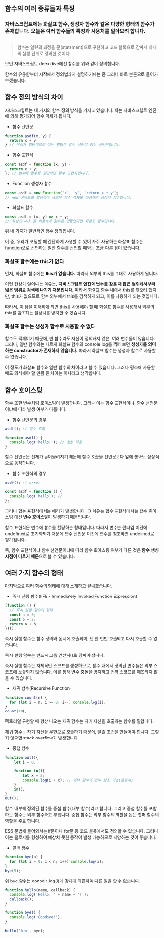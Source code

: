 ## 함수의 여러 종류들과 특징

### 자바스크립트에는 화살표 함수, 생성자 함수와 같은 다양한 형태의 함수가 존재합니다. 오늘은 여러 함수들의 특징과 사용처를 알아보려 합니다.

##

> 함수는 일련의 과정을 문(statement)으로 구현하고 코드 블록으로 감싸서 하나의 실행 단위로 정의한 것이다.

모던 자바스크립트 deep dive에선 함수를 위와 같이 정의합니다.

함수의 유용함부터 시작해서 정의법까지 설명하기에는 좀 그러니 바로 본론으로 들어가 보겠습니다.

## 함수 정의 방식의 차이

자바스크립트는 네 가지의 함수 정의 방식을 가지고 있습니다. 이는 자바스크립트 엔진에 의해 평가되어 함수 객체가 됩니다.

- 함수 선언문

```js
function asdf(x, y) {
  return x + y;
} // 우리가 일반적으로 아는 평범한 함수 선언이 함수 선언문입니다.
```

- 함수 표현식

```js
const asdf = function (x, y) {
  return x + y;
}; // 변수에 함수를 할당하면 함수 표현식입니다.
```

- Function 생성자 함수

```js
const asdf = new Function('x', 'y', 'return x + y');
// new 키워드를 활용하여 새로운 함수 객체를 생성하면 생성자 함수입니다.
```

- 화살표 함수

```js
const asdf = (x, y) => x + y;
// 화살표(=>) 를 이용하여 함수를 만들었다면 화살표 함수입니다.
```

위 네 가지가 일반적인 함수 정의입니다.

이 중, 우리가 코딩할 때 간단하게 사용할 수 있어 자주 사용하는 화살표 함수는 function으로 선언하는 일반 함수를 선언할 때와는 조금 다른 점이 있습니다.

### 화살표 함수에는 this가 없다

먼저, 화살표 함수에는 **this가 없습니다.** 따라서 외부의 this를 그대로 사용하게 됩니다.

이런 현상이 일어나는 이유는, **자바스크립트 엔진이 변수를 찾을 때 좁은 범위에서부터 넓은 범위로 검색해 나가기 때문입니다.** 따라서 화살표 함수 내에서 this를 찾으려 했지만, this가 없으므로 함수 외부에서 this를 검색하게 되고, 이를 사용하게 되는 것입니다.

따라서, 이 점을 이해하게 되면 this를 사용해야 할 때 화살표 함수를 사용해서 외부의 this를 참조하는 불상사를 방지할 수 있습니다.

### 화살표 함수는 생성자 함수로 사용할 수 없다

함수도 객체이기 때문에, 빈 함수라도 자신이 정의하지 않은, 여러 변수들이 많습니다. 그러나, 일반 함수와는 다르게 화살표 함수의 console.log를 찍어 보면 **생성자를 의미하는 constructor가 존재하지 않습니다.** 따라서 화살표 함수는 생성자 함수로 사용할 수 없습니다.

이 정도가 화살표 함수와 일반 함수의 차이라고 볼 수 있습니다. 그러나 평소에 사용할 때도 의식해야 할 만큼 큰 차이는 아니라고 생각합니다.

##

## 함수 호이스팅

함수 또한 변수처럼 호이스팅이 발생합니다. 그러나 이는 함수 표현식이냐, 함수 선언문이냐에 따라 발생 여부가 다릅니다.

- 함수 선언문의 경우

```js
asdf(); // 함수 호출

function asdf() {
  console.log('hello!'); // 정상 작동
}
```

함수 선언문은 전체가 끌어올려지기 때문에 함수 호출을 선언문보다 앞에 놓아도 정상적으로 동작합니다.

- 함수 표현식의 경우

```js
asdf(); // error

const asdf = function () {
  console.log('hello'); //
};
```

그러나 함수 표현식에서는 에러가 발생합니다. 그 이유는 함수 표현식에서는 함수 호이스팅 대신 **변수 호이스팅**이 발생하기 때문입니다.

함수 표현식은 변수에 함수를 할당하는 형태입니다. 따라서 변수는 런타임 이전에 undefined로 초기화되기 때문에 변수 선언문 이전에 변수를 참조하면 undefined로 평가됩니다.

즉, 함수 표현식이냐 함수 선언문이냐에 따라 함수 호이스팅 여부가 다른 것은 **함수 생성 시점이 다르기 때문**으로 볼 수 있습니다.

##

## 여러 가지 함수의 형태

마지막으로 여러 함수의 형태에 대해 소개하고 끝내겠습니다.

- 즉시 실행 함수(IIFE - Immediately Invoked Function Expression)

```js
(function () {
  // 즉시 실행 함수의 형태
  const a = 3;
  const b = 2;
  return a + b;
})();
```

즉시 실행 함수는 함수 정의와 동시에 호출되며, 단 한 번만 호출되고 다시 호출할 수 없습니다.

즉시 실행 함수는 반드시 그룹 연산자()로 감싸야 합니다.

즉시 실행 함수는 자체적인 스코프를 생성하므로, 함수 내에서 정의된 변수들은 외부 스코프에 노출되지 않습니다. 이를 통해 변수 충돌을 방지하고 전역 스코프를 깨뜨리지 않을 수 있습니다.

- 재귀 함수(Recursive Function)

```js
function count(n) {
  for (let i = n; i >= 0; i--) console.log(i);
}
count(10);
```

팩토리얼 구현할 때 항상 나오는 재귀 함수는 자기 자신을 호출하는 함수를 말합니다.

재귀 함수는 자기 자신을 무한으로 호출하기 때문에, 탈출 조건을 만들어야 합니다. 그렇지 않으면 stack overflow가 발생합니다.

- 중첩 함수

```js
function out(){
    let i = 0;

    function in(){
        let x = 2;
        console.log(i + x); // 외부 함수의 변수 참조 가능(클로저)
    }
    in();
}
out();
```

함수 내부에 정의된 함수를 중첩 함수(내부 함수)라고 합니다. 그리고 중첩 함수를 포함하는 함수는 외부 함수라고 부릅니다. 중첩 함수는 외부 함수의 역할을 돕는 헬퍼 함수의 역할을 주로 합니다.

ES6 문법에 들어와서는 if문이나 for문 등 코드 블록에서도 정의할 수 있습니다. 그러나 이는 클로저를 형성하여 예상치 못한 동작이 발생 가능하므로 지양하는 것이 좋습니다.

- 콜백 함수

```js
function bye(n) {
  for (let i = 0; i < n; i++) console.log(i);
}
bye(5);
```

위 bye 함수는 console.log(i)에 강하게 의존하여 다른 일을 할 수 없습니다.

```js
function hello(name, callback) {
  console.log('Hello, ' + name + '!');
  callback();
}

function bye() {
  console.log('Goodbye!');
}

hello('hun', bye);
```
